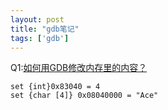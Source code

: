 ```yaml
---
layout: post
title: "gdb笔记"
tags: ['gdb']
---
```

Q1:[如何用GDB修改内存里的内容？](https://stackoverflow.com/questions/3305164/how-to-modify-memory-contents-using-gdb)
```
set {int}0x83040 = 4
set {char [4]} 0x08040000 = "Ace"
```